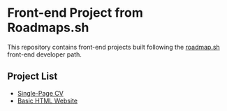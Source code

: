 <h1>Front-end Project from Roadmaps.sh</h1>
<p>This repository contains front-end projects built following the <a href="https://roadmap.sh/frontend">roadmap.sh</a> front-end developer path.</p>
<h2>Project List</h2>
<ul>
  <li>
    <a href="https://roadmap.sh/projects/single-page-cv">Single-Page CV</a>
  </li>
  <li>
    <a href="https://roadmap.sh/projects/basic-html-website">Basic HTML Website</a>
  </li>
</ul>
  
